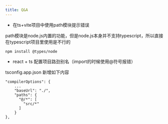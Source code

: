 ```yaml
---
title: Q&A
---
```


* 在ts+vite项目中使用path模块提示错误

path模块是node.js内置的功能，但是node.js本身并不支持typescript，所以直接在typescript项目里使用是不行的

```
npm install @types/node
```

* react + ts 配置项目路劲别名（import的时候使用@符号报错）

tsconfig.app.json 新增如下内容

```
"compilerOptions": {
	...
	"baseUrl": "./",
	"paths": {
	  "@/*": [
	    "src/*"
	  ]
	}
},
```